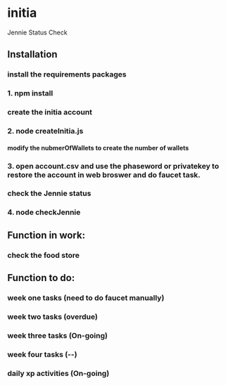 # initia
Jennie Status Check 

## Installation 
### install the requirements packages
### 1. npm install  
### create the initia account
### 2. node createInitia.js
#### modify the nubmerOfWallets to create the number of wallets
### 3. open account.csv and use the phaseword or privatekey to restore the account in web broswer and do faucet task. 
### check the Jennie status
### 4. node checkJennie 


## Function in work:
### check the food store 
## Function to do:
### week one tasks (need to do faucet manually)
### week two tasks (overdue)
### week three tasks (On-going)
### week four tasks (--)
### daily xp activities (On-going)
